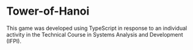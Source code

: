 # Tower-of-Hanoi
This game was developed using TypeScript in response to an individual activity in the Technical Course in Systems Analysis and Development (IFPI).
